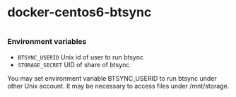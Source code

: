docker-centos6-btsync
=====================

#

### Environment variables
* `BTSYNC_USERID` Unix id of user to run btsync
* `STORAGE_SECRET` UID of share of btsync

You may set environment variable BTSYNC_USERID to run btsync under other Unix account.
It may be necessary to access files under /mnt/storage.
